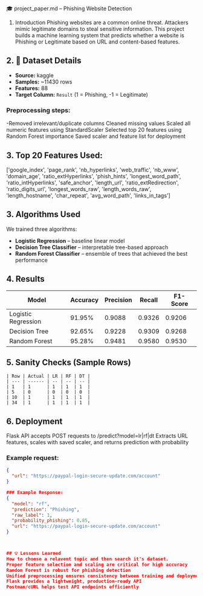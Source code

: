 
🎓 project_paper.md – Phishing Website Detection
1. Introduction
Phishing websites are a common online threat. Attackers mimic legitimate domains to steal sensitive information. This project builds a machine learning system that predicts whether a website is Phishing or Legitimate based on URL and content-based features.

## 2. 🧩 Dataset Details

- **Source:** kaggle 
- **Samples:** ~11430 rows  
- **Features:** 88  
- **Target Column:** `Result` (1 = Phishing, -1 = Legitimate)


### Preprocessing steps:
-Removed irrelevant/duplicate columns
Cleaned missing values
Scaled all numeric features using StandardScaler
Selected top 20 features using Random Forest importance
Saved scaler and feature list for deployment

## 3. Top 20 Features Used:
['google_index', 'page_rank', 'nb_hyperlinks', 'web_traffic', 'nb_www', 'domain_age', 'ratio_extHyperlinks', 'phish_hints', 'longest_word_path', 'ratio_intHyperlinks', 'safe_anchor', 'length_url', 'ratio_extRedirection', 'ratio_digits_url', 'longest_words_raw', 'length_words_raw', 'length_hostname', 'char_repeat', 'avg_word_path', 'links_in_tags']

## 3. Algorithms Used
We trained three algorithms:

- **Logistic Regression** – baseline linear model  
- **Decision Tree Classifier** – interpretable tree-based approach  
- **Random Forest Classifier** – ensemble of trees that achieved the best performance  

## 4. Results

| Model               | Accuracy | Precision | Recall | F1-Score |
| ------------------- | -------- | --------- | ------ | -------- |
| Logistic Regression | 91.95%   | 0.9088    | 0.9326 | 0.9206   |
| Decision Tree       | 92.65%   | 0.9228    | 0.9309 | 0.9268   |
| Random Forest       | 95.28%   | 0.9481    | 0.9580 | 0.9530   |

## 5. Sanity Checks (Sample Rows)
    | Row | Actual | LR | RF | DT |
    | --- | ------ | -- | -- | -- |
    | 1   | 1      | 1  | 1  | 1  |
    | 5   | 0      | 0  | 0  | 0  |
    | 10  | 1      | 1  | 1  | 1  |
    | 34  | 1      | 1  | 1  | 1  |



## 6. Deployment
Flask API accepts POST requests to /predict?model=lr|rf|dt
Extracts URL features, scales with saved scaler, and returns prediction with probability

### Example request:
```json
{
  "url": "https://paypal-login-secure-update.com/account"
}

### Example Response:
{
  "model": "rf",
  "prediction": "Phishing",
  "raw_label": 1,
  "probability_phishing": 0.85,
  "url": "https://paypal-login-secure-update.com/account"
}



## 💡 Lessons Learned
How to choose a relavent topic and then search it's dataset.
Proper feature selection and scaling are critical for high accuracy
Random Forest is robust for phishing detection
Unified preprocessing ensures consistency between training and deployment
Flask provides a lightweight, production-ready API
Postman/cURL helps test API endpoints efficiently
